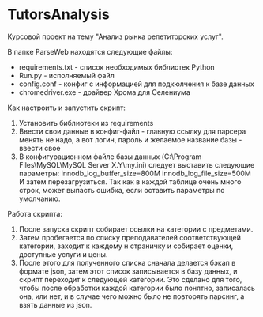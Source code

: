 # TutorsAnalysis
 Курсовой проект на тему "Анализ рынка репетиторских услуг".
 
 В папке ParseWeb находятся следующие файлы:
- requirements.txt - список необходимых библиотек Python
- Run.py - исполняемый файл
- config.conf - конфиг с информацией для подкюлчения к базе данных
- chromedriver.exe - драйвер Хрома для Селениума

Как настроить и запустить скрипт:
1) Установить библиотеки из requirements
2) Ввести свои данные в конфиг-файл - главную ссылку для парсера менять не надо,
   а вот логин, пароль и желаемое название базы - ввести свое
3) В конфигурационном файле базы данных (C:\Program Files\MySQL\MySQL Server X.Y\my.ini)
   следует выставить следующие параметры:
	innodb_log_buffer_size=800M
	innodb_log_file_size=500M
	И затем перезагрузиться.
	Так как в каждой таблице очень много строк, может выпасть ошибка, если оставить параметры по умолчанию.

Работа скрипта:
1) После запуска скрипт собирает ссылки на категории с предметами.
2) Затем пробегается по списку преподавателей соответствующей категории, заходит к
   каждому н страничку и собирает оценки, доступные услуги и цены.
3) После этого для полученного списка сначала делается бэкап в формате json, затем
   этот список записывается в базу данных, и скрипт переходит к следующей категории.
   Это сделано для того, чтобы после обработки каждой категории было понятно,
   записалась она, или нет, и в случае чего можно было не повторять парсинг, а
   взять данные из json.
